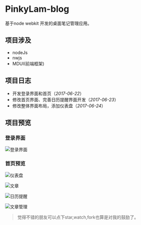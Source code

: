 # PinkyLam-blog
基于node webkit 开发的桌面笔记管理应用。

## 项目涉及
- nodeJs
- nwjs
- MDUI(前端框架)

## 项目日志
- 开发登录界面和首页（*2017-06-22*）
- 修改首页界面、完善日历提醒界面开发（*2017-06-23*）
- 修改整体界面布局，添加仪表盘（*2017-06-24*）

## 项目预览

### 登录界面

![登录界面](https://github.com/handexing/PinkyLam-blog/raw/master/preview/login.png)

### 首页预览

![仪表盘](https://github.com/handexing/PinkyLam-blog/raw/master/preview/index.png)

![文章](https://github.com/handexing/PinkyLam-blog/raw/master/preview/article.png)

![日历提醒](https://github.com/handexing/PinkyLam-blog/raw/master/preview/m_calendar.png)

![文章管理](https://github.com/handexing/PinkyLam-blog/raw/master/preview/articlelist.png)


> 觉得不错的朋友可以点下star,watch,fork也算是对我的鼓励了。
